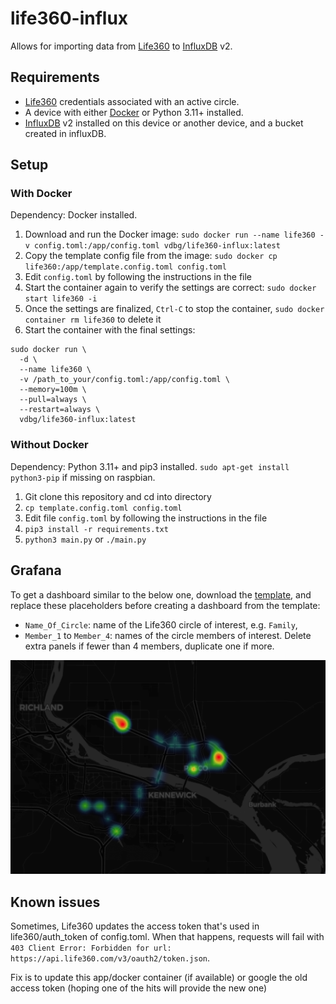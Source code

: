 # life360-influx

Allows for importing data from [Life360](https://www.life360.com/) to [InfluxDB](https://www.influxdata.com/) v2.


## Requirements

- [Life360](https://www.life360.com/) credentials associated with an active circle.
- A device with either [Docker](https://www.docker.com/) or Python 3.11+ installed.
- [InfluxDB](https://en.wikipedia.org/wiki/InfluxDB) v2 installed on this device or another device, and a bucket created in influxDB.

## Setup

### With Docker

Dependency: Docker installed.

1. Download and run the Docker image: `sudo docker run --name life360 -v config.toml:/app/config.toml vdbg/life360-influx:latest`
2. Copy the template config file from the image: `sudo docker cp life360:/app/template.config.toml config.toml`
3. Edit `config.toml` by following the instructions in the file
4. Start the container again to verify the settings are correct: `sudo docker start life360 -i`
5. Once the settings are finalized, `Ctrl-C` to stop the container, `sudo docker container rm life360` to delete it
6. Start the container with the final settings:

```
sudo docker run \
  -d \
  --name life360 \
  -v /path_to_your/config.toml:/app/config.toml \
  --memory=100m \
  --pull=always \
  --restart=always \
  vdbg/life360-influx:latest
```

### Without Docker

Dependency: Python 3.11+ and pip3 installed. `sudo apt-get install python3-pip` if missing on raspbian.

1. Git clone this repository and cd into directory
2. `cp template.config.toml config.toml`
3. Edit file `config.toml` by following the instructions in the file
4. `pip3 install -r requirements.txt`
5. `python3 main.py` or `./main.py`

## Grafana


To get a dashboard similar to the below one, download the [template](grafana/dashboard.json), and replace these placeholders before creating a dashboard from the template:
* `Name_Of_Circle`: name of the Life360 circle of interest, e.g. `Family`,
* `Member_1` to `Member_4`: names of the circle members of interest. Delete extra panels if fewer than 4 members, duplicate one if more.

![Grafana dashboard](grafana/dashboard.png)

## Known issues

Sometimes, Life360 updates the access token that's used in life360/auth_token of config.toml.
When that happens, requests will fail with `403 Client Error: Forbidden for url: https://api.life360.com/v3/oauth2/token.json`.

Fix is to update this app/docker container (if available) or google the old access token (hoping one of the hits will provide the new one)